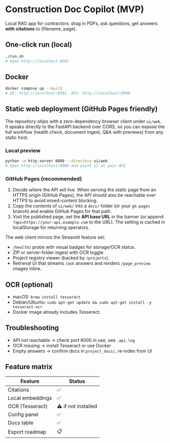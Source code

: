 # Construction Doc Copilot (MVP)

Local RAG app for contractors: drag in PDFs, ask questions, get answers **with citations** to (filename, page).

## One-click run (local)

```bash
./run.sh
# Open http://localhost:8501
```

## Docker

```bash
docker compose up --build
# UI: http://localhost:8501  API: http://localhost:8000
```

## Static web deployment (GitHub Pages friendly)

The repository ships with a zero-dependency browser client under `ui/web`. It speaks directly to the FastAPI backend over CORS, so you can expose the full workflow (health check, document ingest, Q&A with previews) from any static host.

### Local preview

```bash
python -m http.server 8080 --directory ui/web
# Open http://localhost:8080 and point it at your API
```

### GitHub Pages (recommended)

1. Decide where the API will live. When serving the static page from an HTTPS origin (GitHub Pages), the API should also be reachable over HTTPS to avoid mixed-content blocking.
2. Copy the contents of `ui/web/` into a `docs/` folder (or your `gh-pages` branch) and enable GitHub Pages for that path.
3. Visit the published page, set the **API base URL** in the banner (or append `?api=https://your-api.example.com` to the URL). The setting is cached in localStorage for returning operators.

The web client mirrors the Streamlit feature set:

- `/healthz` probe with visual badges for storage/OCR status.
- ZIP or server-folder ingest with OCR toggle.
- Project registry viewer (backed by `/projects`).
- Retrieval UI that streams `/ask` answers and renders `/page_preview` images inline.

## OCR (optional)

- macOS: `brew install tesseract`
- Debian/Ubuntu: `sudo apt-get update && sudo apt-get install -y tesseract-ocr`
- Docker image already includes Tesseract.

## Troubleshooting

- API not reachable → check port 8000 in use, see `.api.log`
- OCR missing → install Tesseract or use Docker
- Empty answers → confirm docs in `project_docs/`, re-index from UI

## Feature matrix

| Feature | Status |
| --- | --- |
| Citations | ✅ |
| Local embeddings | ✅ |
| OCR (Tesseract) | ⚠️ if not installed |
| Config panel | ✅ |
| Docs table | ✅ |
| Export roadmap | 📋 |
